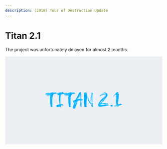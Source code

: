 ```yaml
---
description: (2018) Tour of Destruction Update
---
```


# Titan 2.1

The project was unfortunately delayed for almost 2 months.

![](../../.gitbook/assets/titan2.1.png)

